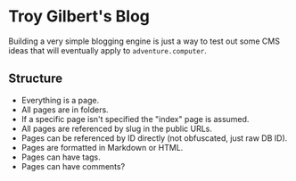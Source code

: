 # Troy Gilbert's Blog

Building a very simple blogging engine is just a way to test out some CMS ideas that will eventually apply to `adventure.computer`.

## Structure

* Everything is a page.
* All pages are in folders.
* If a specific page isn't specified the "index" page is assumed.
* All pages are referenced by slug in the public URLs.
* Pages can be referenced by ID directly (not obfuscated, just raw DB ID).
* Pages are formatted in Markdown or HTML.
* Pages can have tags.
* Pages can have comments?

